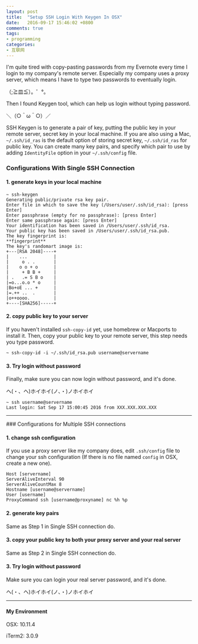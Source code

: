 ```yaml
---
layout: post
title:  "Setup SSH Login With Keygen In OSX"
date:   2016-09-17 15:46:02 +0800
comments: true
tags:
- programming
categories:
- 互联网
---
```

I'm quite tired with copy-pasting passwords from my Evernote every time I  login to my company's remote server. Especially my company uses a proxy server, which means I have to type two passwords to eventually login.


（;≧皿≦）。゜°。


Then I found Keygen tool, which can help us login without typing password.


＼（○＾ω＾○）／


SSH Keygen is to generate a pair of key, putting the public key in your remote server, secret key in your local machine.
If you are also using a Mac, `~/.ssh/id_ras` is the default option of storing secret key, `~/.ssh/id_ras` for public key. You can create many key pairs, and specify which pair to use by adding `IdentityFile` option in your `~/.ssh/config` file.


### Configurations With Single SSH Connection

#### 1. generate keys in your local machine

```
~ ssh-keygen
Generating public/private rsa key pair.
Enter file in which to save the key (/Users/user/.ssh/id_rsa): [press Enter]
Enter passphrase (empty for no passphrase): [press Enter]
Enter same passphrase again: [press Enter]
Your identification has been saved in /Users/user/.ssh/id_rsa.
Your public key has been saved in /Users/user/.ssh/id_rsa.pub.
The key fingerprint is:
**fingerprint**
The key's randomart image is:
+---[RSA 2048]----+
|    ...          |
|     o . .       |
|    o o + o      |
|     + B B +     |
| .   .= S B o    |
|=o...o.o * o     |
|Bo+oE ... +      |
|=.++ ..  .       |
|o++oooo.         |
+----[SHA256]-----+
```


#### 2. copy public key to your server

If you haven't installed `ssh-copy-id` yet,  use homebrew or Macports to install it.
Then, copy your public key to your remote server, this step needs you type password.

```
~ ssh-copy-id -i ~/.ssh/id_rsa.pub username@servername
```


#### 3. Try login without password
Finally, make sure you can now login without password, and it's done.


ヘ(・、ヘ)ホイホイ(ノ、・)ノホイホイ

```
~ ssh username@servername
Last login: Sat Sep 17 15:00:45 2016 from XXX.XXX.XXX.XXX
```


<hr>
### Configurations for Multiple SSH connections

#### 1. change ssh configuration

If you use a proxy server like my company does, edit `.ssh/config` file to change your ssh configuration (If there is no file named `config` in OSX, create a new one).

```
Host [servername]
ServerAliveInterval 90
ServerAliveCountMax 8
Hostname [username@servername]
User [username]
ProxyCommand ssh [username@proxyname] nc %h %p
```

#### 2. generate key pairs
Same as Step 1 in Single SSH connection do.

#### 3. copy your public key to both your proxy server and your real server
Same as Step 2 in Single SSH connection do.

#### 3. Try login without password
Make sure you can login your real server password, and it's done.


ヘ(・、ヘ)ホイホイ(ノ、・)ノホイホイ
<hr>


#### My Environment
OSX: 10.11.4


iTerm2: 3.0.9
